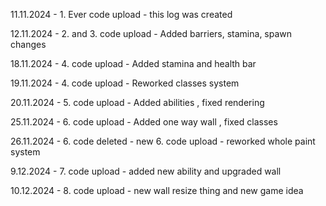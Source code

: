 11.11.2024 - 1. Ever code upload - this log was created

12.11.2024 - 2. and 3. code upload - Added barriers, stamina, spawn changes

18.11.2024 - 4. code upload - Added stamina and health bar 

19.11.2024 - 4. code upload - Reworked classes system

20.11.2024 - 5. code upload - Added abilities , fixed rendering

25.11.2024 - 6. code upload - Added one way wall , fixed classes

26.11.2024 - 6. code deleted - new 6. code upload - reworked whole paint system

9.12.2024 - 7. code upload - added new ability and upgraded wall

10.12.2024 - 8. code upload - new wall resize thing and new game idea


